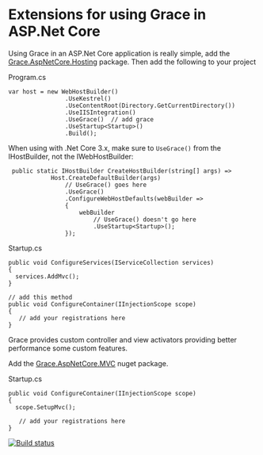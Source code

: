 # Extensions for using Grace in ASP.Net Core

Using Grace in an ASP.Net Core application is really simple, add the [Grace.AspNetCore.Hosting](https://www.nuget.org/packages/Grace.AspNetCore.Hosting) package. Then add the following to your project

Program.cs
```
var host = new WebHostBuilder()
                .UseKestrel()
                .UseContentRoot(Directory.GetCurrentDirectory())
                .UseIISIntegration()
                .UseGrace()  // add grace
                .UseStartup<Startup>()
                .Build();
```

When using with .Net Core 3.x, make sure to `UseGrace()` from the IHostBuilder, not the IWebHostBuilder:
```
 public static IHostBuilder CreateHostBuilder(string[] args) =>
            Host.CreateDefaultBuilder(args)
                // UseGrace() goes here
                .UseGrace()
                .ConfigureWebHostDefaults(webBuilder =>
                {
                    webBuilder
                        // UseGrace() doesn't go here
                        .UseStartup<Startup>();
                });
```

Startup.cs
```
public void ConfigureServices(IServiceCollection services)
{
  services.AddMvc();
}

// add this method
public void ConfigureContainer(IInjectionScope scope)
{
   // add your registrations here
}
```

Grace provides custom controller and view activators providing better performance some custom features. 

Add the [Grace.AspNetCore.MVC](https://www.nuget.org/packages/Grace.AspNetCore.MVC) nuget package.

Startup.cs
```
public void ConfigureContainer(IInjectionScope scope)
{
  scope.SetupMvc();
  
   // add your registrations here
}
```
[![Build status](https://ci.appveyor.com/api/projects/status/r8oneht7oenf2p5a?svg=true)](https://ci.appveyor.com/project/ipjohnson/grace-dependencyinjection-extensions)
